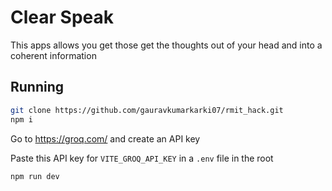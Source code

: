 # Clear Speak

<span>This apps allows you get those get the thoughts out of your head and into a coherent information</span>

## Running
```bash
git clone https://github.com/gauravkumarkarki07/rmit_hack.git
npm i
```
Go to https://groq.com/ and create an API key

Paste this API key for `VITE_GROQ_API_KEY` in a `.env` file in the root

```bash
npm run dev
```

